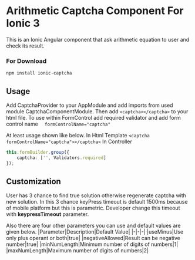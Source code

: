 # Arithmetic Captcha Component For Ionic 3

This is an Ionic Angular component that ask arithmetic equation to user and check its result.

### For Download 
`npm install ionic-captcha`

## Usage

Add CaptchaProvider to your AppModule and add imports from used module CaptchaComponentModule. Then add `<captcha></captcha>` to your html file.
To use within FormControl add required validator and add form control name `  formControlName="captcha"`

At least usage shown like below. 
In Html Template 
`<captcha  formControlName="captcha"></captcha>`
In Controller
```ts
this.formBuilder.group({
	captcha: ['', Validators.required]
});
```

## Customization
User has 3 chance to find true solution otherwise regenerate captcha with new solution. In this 3 chance keyPress timeout is default 1500ms because of mobile platform but this is parametric. Developer change this timeout with **keypressTimeout** parameter.

Also there are four other parameters you can use and default values are given below.
|Parameter|Description|Default Value|
|-|-|-|
|useMinus|Use only plus operant or both|true|
|negativeAllowed|Result can be negative number|true|
|minNumLength|Minimum number of digits of numbers|1|
|maxNumLength|Maximum number of digits of numbers|2|
